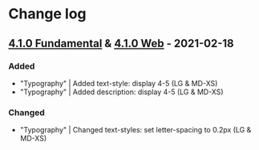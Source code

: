 # Change log

## [4.1.0 Fundamental](https://github.com/cake-hub/schwarz-sketch/tree/v4.1.0) & [4.1.0 Web](https://github.com/cake-hub/schwarz-web-sketch/tree/v4.1.0) - 2021-02-18

### Added

* "Typography" | Added text-style: display 4-5 (LG & MD-XS)
* "Typography" | Added description: display 4-5 (LG & MD-XS)

### Changed

* "Typography" | Changed text-styles: set letter-spacing to 0.2px (LG & MD-XS)
